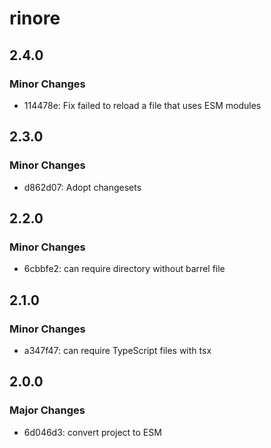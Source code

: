 # rinore

## 2.4.0

### Minor Changes

- 114478e: Fix failed to reload a file that uses ESM modules

## 2.3.0

### Minor Changes

- d862d07: Adopt changesets

## 2.2.0

### Minor Changes

- 6cbbfe2: can require directory without barrel file

## 2.1.0

### Minor Changes

- a347f47: can require TypeScript files with tsx

## 2.0.0

### Major Changes

- 6d046d3: convert project to ESM
